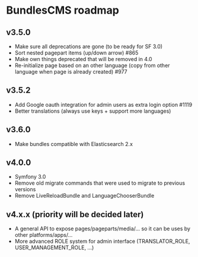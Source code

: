 # BundlesCMS roadmap

## v3.5.0
* Make sure all deprecations are gone (to be ready for SF 3.0)
* Sort nested pagepart items (up/down arrow) #865
* Make own things deprecated that will be removed in 4.0
* Re-initialize page based on an other language (copy from other language when page is already created) #977

## v3.5.2

* Add Google oauth integration for admin users as extra login option #1119
* Better translations (always use keys + support more languages)

## v3.6.0

* Make bundles compatible with Elasticsearch 2.x

## v4.0.0
* Symfony 3.0
* Remove old migrate commands that were used to migrate to previous versions
* Remove LiveReloadBundle and LanguageChooserBundle

## v4.x.x (priority will be decided later)
* A general API to expose pages/pageparts/media/... so it can be uses by other platforms/apps/...
* More advanced ROLE system for admin interface (TRANSLATOR_ROLE, USER_MANAGEMENT_ROLE, ...)
